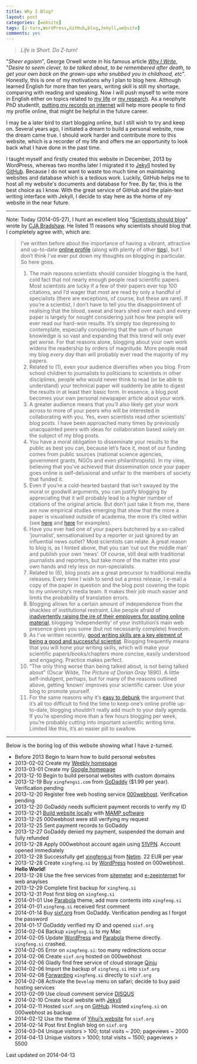 ```yaml
---
title: Why I Blog?
layout: post
categories: [website]
tags: [z-turn,WordPress,GitHub,blog,Jekyll,website]
comments: yes
---
```



> *Life is Short. Do Z-turn!*

"*Sheer egoism*", George Orwell wrote in his famous article *[Why I Write](http://orwell.ru/library/essays/wiw/english/e_wiw)*, "*Desire to seem clever, to be talked about, to be remembered after death, to get your own back on the grown-ups who snubbed you in childhood, etc*". Honestly, this is one of my motivations why I plan to blog here. Although learned English for more than ten years, writing skill is still my shortage, comparing with reading and speaking. Now I will push myself to write more in English either on topics related to [my life](http://sixf.org/en/about) or [my research](http://sixf.org/en/vitae). As a neophyte PhD studentIt, [putting my records on internet](http://conservationbytes.com/2013/01/31/why-every-scientist-needs-an-online-profile/) will help more people to find my profile online, that might be helpful in the future career. 

I may be a later bird to start blogging online, but I still wish to try  and keep on. Several years ago, I initiated a dream to build a personal website, now the dream came true. I should work harder and contribute more to this website, which is a recorder of my life and offers me an opportunity to look back what I have done in the past time. 

I taught myself and firstly created this website in December, 2013 by WordPress, whereas two months later I migrated it to [Jekyll](https://github.com/mojombo/jekyll) hosted by [GitHub](http://www.github.com). Because I do not want to waste too much time on maintaining websites and database which is a tedious work. Luckily, GitHub helps me to host all my website's documents and database for free. By far, this is the best choice as I know. With the great service of GitHub and the plain-text writing interface with Jekyll, I decide to stay here as the home of my website in the near future.

---

Note: Today (2014-05-27), I hunt an excellent blog "[Scientists should blog](http://conservationbytes.com/2014/05/27/scientists-should-blog/)" wrote by [CJA Bradshaw](http://conservationbytes.com/corey-j-a-bradshaw/). He listed 11 reasons why scientists should blog that I completely agree with, which are:

<blockquote> <p style="text-align:left;">I&#8217;ve written before about the importance of having a vibrant, attractive and up-to-date <a title="Why every scientist needs an online profile" href="http://conservationbytes.com/2013/01/31/why-every-scientist-needs-an-online-profile/">online profile</a> (along with plenty of other <a href="http://conservationbytes.com/tips/">tips</a>), but I don&#8217;t think I&#8217;ve ever put down my thoughts on blogging in particular. So here goes.</p>
<ol>
<li style="text-align:left;">The main reasons scientists should consider blogging is the hard, cold fact that not nearly enough people read scientific papers. Most scientists are lucky if a few of their papers ever top 100 citations, and I&#8217;d wager that most are read by only a handful of specialists (there are exceptions, of course, but these are rare). If you&#8217;re a scientist, I don&#8217;t have to tell you the disappointment of realising that the blood, sweat and tears shed over each and every paper is largely for nought considering just how few people will ever read our hard-won results. It&#8217;s simply too depressing to contemplate, especially considering that the sum of human knowledge is so vast and expanding that this trend will only ever get worse. For that reasons alone, blogging about your own work widens the readership by orders of magnitude. More people read my blog <em>every day</em> than will probably ever read the majority of my papers.<span id="more-13319"></span></li>
<li style="text-align:left;">Related to (1), even your audience diversifies when you blog. From school children to journalists to politicians to scientists in other disciplines, people who would never think to read (or be able to understand) your technical paper will suddenly be able to digest the results in at least their basic form. In essence, a blog post becomes your own personal newspaper article about your work.</li>
<li style="text-align:left;">A greater audience means that you&#8217;ll also likely get your work across to more of your peers who will be interested in collaborating with you. Yes, even scientists read other scientists&#8217; blog posts. I have been approached many times by previously unacquainted peers with ideas for collaboration based solely on the subject of my blog posts.</li>
<li style="text-align:left;">You have a moral obligation to disseminate your results to the public as best you can, because let&#8217;s face it, most of our funding comes from public sources (national science agencies, government grants, NGOs and even philanthropists). In my view, believing that you&#8217;ve achieved that dissemination once your paper goes online is self-delusional and unfair to the members of society that funded it.</li>
<li style="text-align:left;">Even if you&#8217;re a cold-hearted bastard that isn&#8217;t swayed by the moral or goodwill arguments, you can justify blogging by appreciating that it will probably lead to a higher number of citations of the original article. But don&#8217;t just take it from me, there are now empirical studies emerging that show that the more a paper is visualised outside of academia, the more it&#8217;s cited within (see <a href="http://www.jmir.org/2011/4/e123/">here</a> and <a href="http://www.plosone.org/article/info%3Adoi%2F10.1371%2Fjournal.pone.0047523">here</a> for examples).</li>
<li style="text-align:left;">Have you ever had one of your papers butchered by a so-called &#8216;journalist&#8217;, sensationalised by a reporter or just ignored by an influential news outlet? Most scientists can relate. A great reason to blog is, as I hinted above, that you can &#8216;cut out the middle man&#8217; and publish your own &#8216;news&#8217;. Of course, still deal with traditional journalists and reporters, but take more of the matter into your own hands and rely less on non-specialists.</li>
<li style="text-align:left;">Related to (6), blog posts are a great precursor to traditional media releases. Every time I wish to send out a press release, I e-mail a copy of the paper in question and the blog post covering the topic to my university&#8217;s media team. It makes their job much easier and limits the probability of translation errors.</li>
<li style="text-align:left;">Blogging allows for a certain amount of independence from the shackles of institutional restraint. Like people afraid of <a title="Why every scientist needs an online profile" href="http://conservationbytes.com/2013/01/31/why-every-scientist-needs-an-online-profile/">inadvertently raising the ire of their employers for posting online material</a>, blogging &#8216;independently&#8217; of your institution&#8217;s main web presence gives you some (but not necessarily complete) freedom.</li>
<li style="text-align:left;">As I&#8217;ve written recently, <a title="School finishers and undergraduates ill-prepared for research careers" href="http://conservationbytes.com/2014/05/22/school-finishers-and-undergraduates-ill-prepared-for-research-careers/">good writing skills are a key element of being a good and successful scientist</a>. Blogging frequently means that you will hone your writing skills, which will make your scientific papers/books/chapters more concise, easily understood and engaging. Practice makes perfect.</li>
<li style="text-align:left;">&#8220;The only thing worse than being talked about, is not being talked about&#8221; (Oscar Wilde, <em>The Picture of Dorian Gray</em> 1890). A little self-indulgent, perhaps, but for many of the reasons outlined above, getting &#8216;known&#8217; improves your scientific career. Use your blog to promote yourself.</li>
<li style="text-align:left;">For the same reasons why it&#8217;s <a href="http://conservationbytes.com/2013/01/31/why-every-scientist-needs-an-online-profile/">easy to debunk</a> the argument that it&#8217;s all too difficult to find the time to keep one&#8217;s online profile up-to-date, blogging shouldn&#8217;t really add much to your daily agenda. If you&#8217;re spending more than a few hours blogging per week, you&#8217;re probably cutting into important scientific writing time. Limited like this, it&#8217;s an easier pill to swallow.</li>
</ol></blockquote>

---

Below is the boring log of this website showing what I have z-turned.
		

-	Before 2013 Begin to learn how to build personal websites
-	2013-02-02 Create my [Weebly homepage](xingfengsi.weebly.com)
-	2013-03-01 Create my [Google homepage](sites.google.com/site/xingfengsi)
-	2013-12-10 Begin to build personal websites with custom domains
-	2013-12-19 Buy `xingfengsi.com` from [GoDaddy](http://x.co/gobirder) ($1.99 per year). Verification pending
-	2013-12-20 Register free web hosting service [000webhost](http://www.000webhost.com/752844.html). Verification pending
-	2013-12-20 GoDaddy needs sufficient payment records to verify my ID 
-	2013-12-21 [Build website locally](http://codex.wordpress.org/Installing_WordPress_Locally_on_Your_Mac_With_MAMP) with [MAMP software](http://www.mamp.info/en/index.html)
-	2013-12-25 000webhost were still verifying my request
-	2013-12-25 Sent payment records to GoDaddy
-	2013-12-27 GoDaddy denied my payment, suspended the domain and fully refunded
-	2013-12-28 Apply 000webhost account again using [51VPN](http://a.wy002.com/309788). Account opened immediately
-	2013-12-28 Successfully get [xingfeng.si](http://xingfeng.si) from [Netim](http://www.netim.com). 22 EUR per year
-	2013-12-28 Create `xingfeng.si` by [WordPress](http://www.wordpress.org) hosted on 000webhost. **Hello World!**
-	2013-12-28 Use the free services from [sitemeter](http://sitemeter.com) and [e-zeeinternet](http://e-zeeinternet.com) for web anaylses
-	2013-12-29 Complete first backup for `xingfeng.si`
-	2013-12-31 Post first blog on `xingfeng.si`
-	2014-01-01 Use [Parabola](http://www.cryoutcreations.eu) theme, add more contents into `xingfeng.si`
-	2014-01-01 `xingfeng.si` received first comment
-	2014-01-14 Buy [sixf.org](http://sixf.org) from GoDaddy. Verification pending as I forgot the password
-	2014-01-17 GoDaddy verified my ID and opened `sixf.org`
-	2014-02-04 Backup `xingfeng.si` to my Mac
-	2014-02-05 Update [WordPress](http://www.wordpress.org) and [Parabola](http://www.cryoutcreations.eu) theme directly. `xingfeng.si` crashed.
-	2014-02-05 Error on `xingfeng.si`: too many redirections occur
-	2014-02-06 Create `sixf.org` hosted on 000webhost
-	2014-02-06 Gladly find free service of cloud storage [Qiniu](https://portal.qiniu.com/signup?code=iv0wl84z6mq)
-	2014-02-06 Import the backup of `xingfeng.si` into `sixf.org`
-	2014-02-08 [Forwarding](http://support.netim.com/en/wiki/Use_the_web_forwarding_service) `xingfeng.si` directly to `sixf.org`
-	2014-02-08 Activate the `Develop` menu on safari; decide to buy paid hosting services
-	2013-02-09 Use cloud comment service [DISQUS](http://www.disqus.com)
-	2014-02-10 Create local website with [Jekyll](https://github.com/mojombo/jekyll)
-	2014-02-11 Hosted `sixf.org` on [GitHub](http://www.github.com).  Hosted `xingfeng.si` on 000webhost as backup
-	2014-02-12 Use the theme of [Yihui’s website](http://yihui.name) for `sixf.org`
-	2014-02-14 Post first English blog on `sixf.org`
-	2014-03-04 Unique visitors > 100; total visits ~ 200; pageviews ~ 2000
-	2014-04-13 Unique visitors > 1000; total visits ~ 1500; pageviews > 5500


Last updated on 2014-04-13



